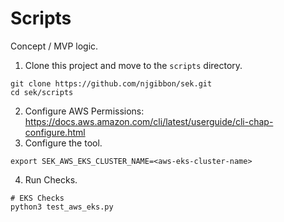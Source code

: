 # Scripts
Concept / MVP logic.

1. Clone this project and move to the `scripts` directory.
```
git clone https://github.com/njgibbon/sek.git
cd sek/scripts
```
2. Configure AWS Permissions: https://docs.aws.amazon.com/cli/latest/userguide/cli-chap-configure.html
3. Configure the tool.
```
export SEK_AWS_EKS_CLUSTER_NAME=<aws-eks-cluster-name>
```
4. Run Checks.
```
# EKS Checks
python3 test_aws_eks.py
```
